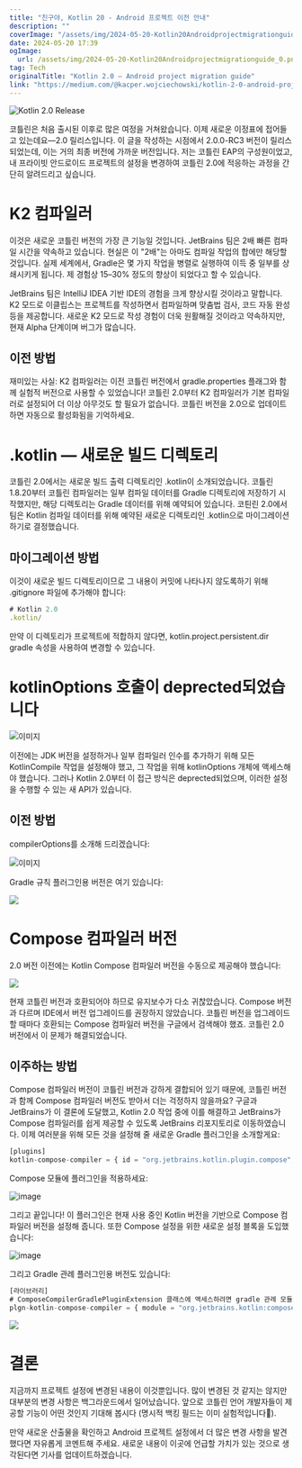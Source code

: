 ```yaml
---
title: "친구야, Kotlin 20 - Android 프로젝트 이전 안내"
description: ""
coverImage: "/assets/img/2024-05-20-Kotlin20Androidprojectmigrationguide_0.png"
date: 2024-05-20 17:39
ogImage:
  url: /assets/img/2024-05-20-Kotlin20Androidprojectmigrationguide_0.png
tag: Tech
originalTitle: "Kotlin 2.0 — Android project migration guide"
link: "https://medium.com/@kacper.wojciechowski/kotlin-2-0-android-project-migration-guide-b1234fbbff65"
---
```


![Kotlin 2.0 Release](/assets/img/2024-05-20-Kotlin20Androidprojectmigrationguide_0.png)

코틀린은 처음 출시된 이후로 많은 여정을 거쳐왔습니다. 이제 새로운 이정표에 접어들고 있는데요—2.0 릴리스입니다. 이 글을 작성하는 시점에서 2.0.0-RC3 버전이 릴리스되었는데, 이는 거의 최종 버전에 가까운 버전입니다. 저는 코틀린 EAP의 구성원이었고, 내 프라이빗 안드로이드 프로젝트의 설정을 변경하여 코틀린 2.0에 적응하는 과정을 간단히 알려드리고 싶습니다.

# K2 컴파일러

이것은 새로운 코틀린 버전의 가장 큰 기능일 것입니다. JetBrains 팀은 2배 빠른 컴파일 시간을 약속하고 있습니다. 현실은 이 "2배"는 아마도 컴파일 작업의 합에만 해당할 것입니다. 실제 세계에서, Gradle은 몇 가지 작업을 병렬로 실행하여 이득 중 일부를 상쇄시키게 됩니다. 제 경험상 15–30% 정도의 향상이 되었다고 할 수 있습니다.

<div class="content-ad"></div>

JetBrains 팀은 IntelliJ IDEA 기반 IDE의 경험을 크게 향상시킬 것이라고 말합니다. K2 모드로 이클립스는 프로젝트를 작성하면서 컴파일하며 맞춤법 검사, 코드 자동 완성 등을 제공합니다. 새로운 K2 모드로 작성 경험이 더욱 원활해질 것이라고 약속하지만, 현재 Alpha 단계이며 버그가 많습니다.

## 이전 방법

재미있는 사실: K2 컴파일러는 이전 코틀린 버전에서 gradle.properties 플래그와 함께 실험적 버전으로 사용할 수 있었습니다! 코틀린 2.0부터 K2 컴파일러가 기본 컴파일러로 설정되어 더 이상 아무것도 할 필요가 없습니다. 코틀린 버전을 2.0으로 업데이트하면 자동으로 활성화됨을 기억하세요.

# .kotlin — 새로운 빌드 디렉토리

<div class="content-ad"></div>

코틀린 2.0에서는 새로운 빌드 출력 디렉토리인 .kotlin이 소개되었습니다. 코틀린 1.8.20부터 코틀린 컴파일러는 일부 컴파일 데이터를 Gradle 디렉토리에 저장하기 시작했지만, 해당 디렉토리는 Gradle 데이터를 위해 예약되어 있습니다. 코틘린 2.0에서 팀은 Kotlin 컴파일 데이터를 위해 예약된 새로운 디렉토리인 .kotlin으로 마이그레이션하기로 결정했습니다.

## 마이그레이션 방법

이것이 새로운 빌드 디렉토리이므로 그 내용이 커밋에 나타나지 않도록하기 위해 .gitignore 파일에 추가해야 합니다:

```js
# Kotlin 2.0
.kotlin/
```

<div class="content-ad"></div>

만약 이 디렉토리가 프로젝트에 적합하지 않다면, kotlin.project.persistent.dir gradle 속성을 사용하여 변경할 수 있습니다.

# kotlinOptions 호출이 deprected되었습니다

![이미지](/assets/img/2024-05-20-Kotlin20Androidprojectmigrationguide_1.png)

이전에는 JDK 버전을 설정하거나 일부 컴파일러 인수를 추가하기 위해 모든 KotlinCompile 작업을 설정해야 했고, 그 작업을 위해 kotlinOptions 개체에 액세스해야 했습니다. 그러나 Kotlin 2.0부터 이 접근 방식은 deprected되었으며, 이러한 설정을 수행할 수 있는 새 API가 있습니다.

<div class="content-ad"></div>

## 이전 방법

compilerOptions를 소개해 드리겠습니다:

![이미지](/assets/img/2024-05-20-Kotlin20Androidprojectmigrationguide_2.png)

Gradle 규칙 플러그인용 버전은 여기 있습니다:

<div class="content-ad"></div>

<img src="/assets/img/2024-05-20-Kotlin20Androidprojectmigrationguide_3.png" />

# Compose 컴파일러 버전

2.0 버전 이전에는 Kotlin Compose 컴파일러 버전을 수동으로 제공해야 했습니다:

<img src="/assets/img/2024-05-20-Kotlin20Androidprojectmigrationguide_4.png" />

<div class="content-ad"></div>

현재 코틀린 버전과 호환되어야 하므로 유지보수가 다소 귀찮았습니다. Compose 버전과 다르며 IDE에서 버전 업그레이드를 권장하지 않았습니다. 코틀린 버전을 업그레이드할 때마다 호환되는 Compose 컴파일러 버전을 구글에서 검색해야 했죠. 코틀린 2.0 버전에서 이 문제가 해결되었습니다.

## 이주하는 방법

Compose 컴파일러 버전이 코틀린 버전과 강하게 결합되어 있기 때문에, 코틀린 버전과 함께 Compose 컴파일러 버전도 받아서 더는 걱정하지 않을까요? 구글과 JetBrains가 이 결론에 도달했고, Kotlin 2.0 작업 중에 이를 해결하고 JetBrains가 Compose 컴파일러를 쉽게 제공할 수 있도록 JetBrains 리포지토리로 이동하였습니다. 이제 여러분을 위해 모든 것을 설정해 줄 새로운 Gradle 플러그인을 소개할게요:

```js
[plugins]
kotlin-compose-compiler = { id = "org.jetbrains.kotlin.plugin.compose", version.ref = "kotlin" }
```

<div class="content-ad"></div>

Compose 모듈에 플러그인을 적용하세요:

![image](/assets/img/2024-05-20-Kotlin20Androidprojectmigrationguide_5.png)

그리고 끝입니다! 이 플러그인은 현재 사용 중인 Kotlin 버전을 기반으로 Compose 컴파일러 버전을 설정해 줍니다. 또한 Compose 설정을 위한 새로운 설정 블록을 도입했습니다:

![image](/assets/img/2024-05-20-Kotlin20Androidprojectmigrationguide_6.png)

<div class="content-ad"></div>

그리고 Gradle 관례 플러그인용 버전도 있습니다:

```js
[라이브러리]
# ComposeCompilerGradlePluginExtension 클래스에 액세스하려면 gradle 관례 모듈에 구현합니다
plgn-kotlin-compose-compiler = { module = "org.jetbrains.kotlin:compose-compiler-gradle-plugin", version.ref = "kotlin" }
```

<img src="/assets/img/2024-05-20-Kotlin20Androidprojectmigrationguide_7.png" />

# 결론

<div class="content-ad"></div>

지금까지 프로젝트 설정에 변경된 내용이 이것뿐입니다. 많이 변경된 것 같지는 않지만 대부분의 변경 사항은 백그라운드에서 일어났습니다. 앞으로 코틀린 언어 개발자들이 제공할 기능이 어떤 것인지 기대해 봅시다 (명시적 백킹 필드는 이미 실험적입니다🤞).

만약 새로운 산출물을 확인하고 Android 프로젝트 설정에서 더 많은 변경 사항을 발견했다면 자유롭게 코멘트해 주세요. 새로운 내용이 이곳에 언급할 가치가 있는 것으로 생각된다면 기사를 업데이트하겠습니다.

